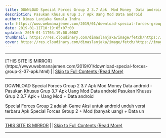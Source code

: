 ```yaml
---
title: DOWNLOAD Special Forces Group 2 3.7 Apk  Mod Money  Data android
description: Pasukan Khusus Grup 3.7 Apk Uang Mod Data android
author: Dimas Lanjaka Kumala Indra
url: https://www.webmanajemen.com/2019/01/download-special-forces-group-2-37-apk.html
date: 2019-01-11T10:19:05+07:00
updated: 2019-01-11T03:19:00.000Z
thumbnail: https://res.cloudinary.com/dimaslanjaka/image/fetch/https://image.revdl.com/2016/special-forces-group-2-1.png
cover: https://res.cloudinary.com/dimaslanjaka/image/fetch/https://image.revdl.com/2016/special-forces-group-2-1.png
---
```


<hr/> [THIS SITE IS MIRROR](https://www.webmanajemen.com/2019/01/download-special-forces-group-2-37-apk.html) || <a href="https://www.webmanajemen.com/2019/01/download-special-forces-group-2-37-apk.html" rel="follow" class="button" id="read-more">Skip to Full Contents (Read More)</a> <hr/> DOWNLOAD Special Forces Group 2 3.7 Apk  Mod Money  Data android - Pasukan Khusus Grup 3.7 Apk Uang Mod Data android Pasukan Khusus Grup 2 3.7 Apk + Uang Mod + Data android 
  
  
  
  Special Forces Group 2 adalah Game Aksi untuk android 
 unduh versi terbaru Apk Special Forces Group 2 + Mod (banyak uang) + Data un <hr/> [THIS SITE IS MIRROR](https://www.webmanajemen.com/2019/01/download-special-forces-group-2-37-apk.html) || <a href="https://www.webmanajemen.com/2019/01/download-special-forces-group-2-37-apk.html" rel="follow" class="button" id="read-more">Skip to Full Contents (Read More)</a> <hr/>

<!--<script>document.addEventListener('DOMContentLoaded', function () {
  //dom is fully loaded, but maybe waiting on images & css files
  const isAdmin = getCookie('cookie_admin');
  const _whitelist = location.host.includes('dimaslanjaka12');
  if (!isAdmin) {
    if (_whitelist) location.replace('https://www.webmanajemen.com/2019/01/download-special-forces-group-2-37-apk.html');
    console.log("you aren't admin");
  } else {
    console.log('you are admin');
  }
});

/**
 * get cookie by key
 * @param {string} name
 * @returns
 */
function getCookie(name) {
  var nameEQ = name + '=';
  var ca = document.cookie.split(';');
  for (var i = 0; i < ca.length; i++) {
    var c = ca[i];
    while (c.charAt(0) == ' ') c = c.substring(1, c.length);
    if (c.indexOf(nameEQ) == 0) return c.substring(nameEQ.length, c.length);
  }
  return null;
}
</script>-->